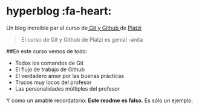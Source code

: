 # hyperblog :fa-heart:
Un blog increible par el curso de[ Git y Github ](https://platzi.com/home " Git y Github ")de [Platzi](https://platzi.com/home "Platzi")

>El curso de Git y Github de Platzi es genial
> -anita

##En este curso vemos de todo:
* Todos los comandos de Git
* El flujo de trabajo de Github
* El verdadero amor por las buenas prácticas
* Trucos muy locos del profesor
* Las personalidades múltiples del profesor

Y como un amable recordatorio: **Este readme es falso**. Es sólo un ejemplo. 
